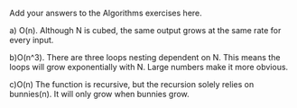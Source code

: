 Add your answers to the Algorithms exercises here.

a) O(n).
Although N is cubed, the same output grows at the same rate for every input.

b)O(n^3).
There are three loops nesting dependent on N. This means the loops will grow exponentially with N. Large numbers make it more obvious.

c)O(n)
The function is recursive, but the recursion solely relies on bunnies(n). It will only grow when bunnies grow.
